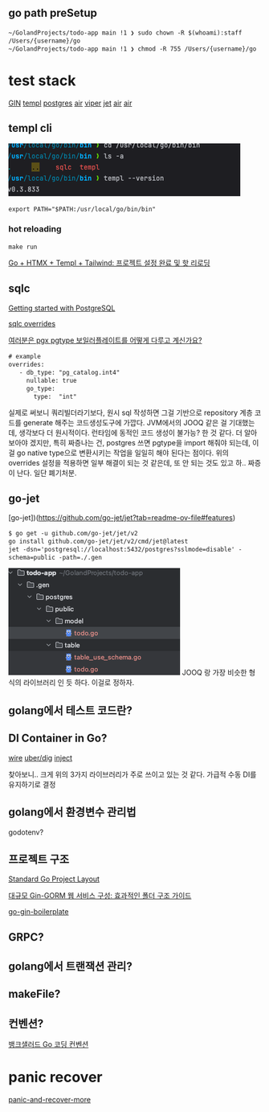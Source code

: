 
## go path preSetup 

```azure
~/GolandProjects/todo-app main !1 ❯ sudo chown -R $(whoami):staff /Users/{username}/go      
~/GolandProjects/todo-app main !1 ❯ chmod -R 755 /Users/{username}/go
```


# test stack

[GIN]()
[templ]()
[postgres]()
[air]()
[viper]()
[jet]()
[air]()
[air]()


## templ cli

![img.png](img.png)

```azure
export PATH="$PATH:/usr/local/go/bin/bin"
```


### hot reloading

```azure
make run
```

[Go + HTMX + Templ + Tailwind: 프로젝트 설정 완료 및 핫 리로딩](https://medium.com/ostinato-rigore/go-htmx-templ-tailwind-complete-project-setup-hot-reloading-2ca1ba6c28be)

## sqlc

[Getting started with PostgreSQL](https://docs.sqlc.dev/en/latest/tutorials/getting-started-postgresql.html)

[sqlc overrides](https://docs.sqlc.dev/en/stable/howto/overrides.html)

[여러분은 pgx pgtype 보일러플레이트를 어떻게 다루고 계신가요?](https://www.reddit.com/r/golang/comments/1h5q7ng/how_are_you_guys_dealing_with_pgx_pgtype/)

```azure
# example
overrides:
   - db_type: "pg_catalog.int4"
     nullable: true
     go_type:
       type:  "int"
```

실제로 써보니 쿼리빌더라기보다, 원시 sql 작성하면 그걸 기반으로 repository 계층 코드를 generate 해주는 코드생성도구에 가깝다.
JVM에서의 JOOQ 같은 걸 기대했는데, 생각보다 더 원시적이다. 런타임에 동적인 코드 생성이 불가능? 한 것 같다. 더 알아보아야 겠지만,
특히 짜증나는 건, postgres 쓰면 pgtype을 import 해줘야 되는데, 이걸 go native type으로 변환시키는 작업을 일일히 해야 된다는 점이다.
위의 overrides 설정을 적용하면 일부 해결이 되는 것 같은데, 또 안 되는 것도 있고 하.. 짜증이 난다. 일단 폐기처분.


## go-jet

[go-jet])(https://github.com/go-jet/jet?tab=readme-ov-file#features)

```azure
$ go get -u github.com/go-jet/jet/v2
go install github.com/go-jet/jet/v2/cmd/jet@latest
jet -dsn='postgresql://localhost:5432/postgres?sslmode=disable' -schema=public -path=./.gen
```

![img_1.png](img_1.png)
JOOQ 랑 가장 비슷한 형식의 라이브러리 인 듯 하다. 이걸로 정하자.

## golang에서 테스트 코드란?




## DI Container in Go?

[wire](https://github.com/google/wire)
[uber/dig](https://github.com/uber-go/dig)
[inject](https://github.com/facebookarchive/inject)

찾아보니.. 크게 위의 3가지 라이브러리가 주로 쓰이고 있는 것 같다. 가급적 수동 DI를 유지하기로 결정  

## golang에서 환경변수 관리법

godotenv?


## 프로젝트 구조

[Standard Go Project Layout](https://github.com/golang-standards/project-layout/blob/master/README_ko.md)

[대규모 Gin-GORM 웹 서비스 구성: 효과적인 폴더 구조 가이드](https://fenixara.com/organizing-a-large-scale-gin-gorm-web-service-a-guide-to-effective-folder-structure/)

[go-gin-boilerplate](https://github.com/vsouza/go-gin-boilerplate)

## GRPC?


## golang에서 트랜잭션 관리?


## makeFile?


## 컨벤션?

[뱅크샐러드 Go 코딩 컨벤션](https://blog.banksalad.com/tech/go-best-practice-in-banksalad/)


# panic recover 

[panic-and-recover-more](https://go101.org/article/panic-and-recover-more.html)






